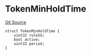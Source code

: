 # TokenMinHoldTime
[Git Source](https://github.com/thrackle-io/forte-rules-engine/blob/93dbcb0957f5052559ba2373cb0af1eb95185e37/src/client/token/handler/diamond/RuleStorage.sol)


```solidity
struct TokenMinHoldTime {
    uint32 ruleId;
    bool active;
    uint32 period;
}
```

